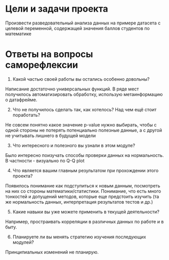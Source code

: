 ﻿# Цели и задачи проекта
Произвести разведовательный анализа данных на примере датасета с целевой переменной, содержащей значения баллов студентов по математике

# Ответы на вопросы саморефлексии
1. Какой частью своей работы вы остались особенно довольны?

Написание достаточно универсальных функций. В ряде мест получилось автоматизировать обработку, использую метаинформацию о датафрейме.

2. Что не получилось сделать так, как хотелось? Над чем ещё стоит поработать?

Не совсем понятно какое значение p-value нужно выбирать, чтобы с одной стороны не потерять потенциально полезные данные, а с другой не учитывать лишнего в будущей модели

3. Что интересного и полезного вы узнали в этом модуле?

Было интересно поизучать способы проверки данных на нормальность. В частности - визуально по Q-Q plot

4. Что является вашим главным результатом при прохождении этого проекта?

Появилось понимание как подступиться к новым данным, посмотреть на них со стороны математики/статистики.
Понимание, что есть много тонкостей и допущений методов, которые еще предстоить изучить (та же нормальность данных, интерпретация результатов тестов и др.)

5. Какие навыки вы уже можете применить в текущей деятельности?

Например, простраивать корреляции в различных данных по работе и в быту.

6. Планируете ли вы менять стратегию изучения последующих модулей?

Принципиальных изменений не планирую.



